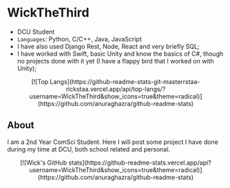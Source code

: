 # WickTheThird

- DCU Student
- `Languages`: Python, C/C++, Java, JavaScript
- I have also used Django Rest, Node, React and very briefly SQL;
- I have worked with Swift, basic Unity and know the basics of C#, though no projects done with it yet (I have a flappy bird that I worked on with Unity);

<center>
[![Top Langs](https://github-readme-stats-git-masterrstaa-rickstaa.vercel.app/api/top-langs/?username=WickTheThird&show_icons=true&theme=radical)](https://github.com/anuraghazra/github-readme-stats)
</center>
  
## About

I am a 2nd Year ComSci Student. Here I will post some project I have done during my time at DCU, both school related and personal.

<center>
[![Wick's GitHub stats](https://github-readme-stats.vercel.app/api?username=WickTheThird&show_icons=true&theme=radical)](https://github.com/anuraghazra/github-readme-stats)
</center>
